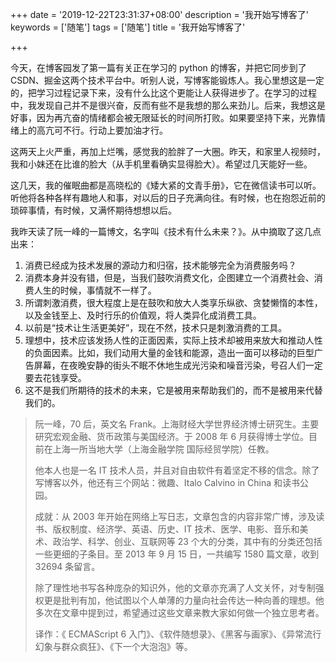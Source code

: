 +++
date = '2019-12-22T23:31:37+08:00'
description = '我开始写博客了'
keywords = ['随笔']
tags = ['随笔']
title = '我开始写博客了'

+++

今天，在博客园发了第一篇有关正在学习的 python 的博客，并把它同步到了 CSDN、掘金这两个技术平台中。听别人说，写博客能锻炼人。我心里想这是一定的，把学习过程记录下来，没有什么比这个更能让人获得进步了。在学习的过程中，我发现自己并不是很兴奋，反而有些不是我想的那么来劲儿。后来，我想这是好事，因为再亢奋的情绪都会被无限延长的时间所打败。如果要坚持下来，光靠情绪上的高亢可不行。行动上要加油才行。

这两天上火严重，再加上烂嘴，感觉我的脸胖了一大圈。昨天，和家里人视频时，我和小妹还在比谁的脸大（从手机里看确实显得脸大）。希望过几天能好一些。

这几天，我的催眠曲都是高晓松的《矮大紧的文青手册》，它在微信读书可以听。听他将各种各样有趣地人和事，对以后的日子充满向往。有时候，也在抱怨近前的琐碎事情，有时候，又满怀期待想想以后。

我昨天读了阮一峰的一篇博文，名字叫《技术有什么未来？》。从中摘取了这几点出来：

1. 消费已经成为技术发展的源动力和归宿，技术能够完全为消费服务吗？
2. 消费本身并没有错，但是，当我们鼓吹消费文化，企图建立一个消费社会、消费人生的时候，事情就不一样了。
3. 所谓刺激消费，很大程度上是在鼓吹和放大人类享乐纵欲、贪婪懒惰的本性，以及金钱至上、及时行乐的价值观，将人类异化成消费工具。
4. 以前是“技术让生活更美好”，现在不然，技术只是刺激消费的工具。
5. 理想中，技术应该发扬人性的正面因素，实际上技术却被用来放大和推动人性的负面因素。比如，我们动用大量的金钱和能源，造出一面可以移动的巨型广告屏幕，在夜晚安静的街头不眠不休地生成光污染和噪音污染，号召人们一定要去花钱享受。
6. 这不是我们所期待的技术的未来，它是被用来帮助我们的，而不是被用来代替我们的。

> 阮一峰，70 后，英文名 Frank。上海财经大学世界经济博士研究生。主要研究宏观金融、货币政策与美国经济。于 2008 年 6 月获得博士学位。目前在上海一所当地大学（上海金融学院 国际经贸学院）任教。
>
> 他本人也是一名 IT 技术人员，并且对自由软件有着坚定不移的信念。除了写博客以外，他还有三个网站：微趣、Italo Calvino in China 和读书公园。
>
> 成就：从 2003 年开始在网络上写日志，文章包含的内容非常广博，涉及读书、版权制度、经济学、英语、历史、IT 技术、医学、电影、音乐和美术、政治学、科学、创业、互联网等 23 个大的分类，其中有的分类还包括一些更细的子条目。至 2013 年 9 月 15 日，一共编写 1580 篇文章，收到 32694 条留言。
>
> 除了理性地书写各种庞杂的知识外，他的文章亦充满了人文关怀，对专制强权更是批判有加，他试图以个人单薄的力量向社会传达一种向善的理想。他多次在文章中提到过，希望通过这些文章来教大家如何做一个独立思考者。
>
> 译作：《 ECMAScript 6 入门》、《软件随想录》、《黑客与画家》、《异常流行幻象与群众疯狂》、《下一个大泡泡》等。
